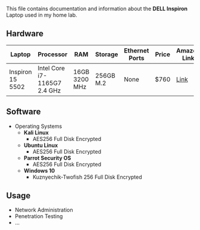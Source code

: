 This file contains documentation and information about the **DELL Inspiron** Laptop used in my home lab.

## Hardware

| Laptop           | Processor                    | RAM            | Storage   | Ethernet Ports | Price | Amazon Link                                                                                                                                       |
| ---------------- | ---------------------------- | -------------- | --------- | -------------- | ----- | ------------------------------------------------------------------------------------------------------------------------------------------------- |
| Inspiron 15 5502 | Intel Core i7-1165G7 2.4 GHz | 16GB ‎3200 MHz | 256GB M.2 | None           | $760  | [Link](https://www.amazon.com/Dell-5502-i7-1165G7-Processor-Anti-Glare/dp/B08NH5R398?ufe=app_do%3Aamzn1.fos.ac2169a1-b668-44b9-8bd0-5ec63b24bcb5) |


## Software

- Operating Systems
	- **Kali Linux**
		- AES256 Full Disk Encrypted
	- **Ubuntu Linux**
		- AES256 Full Disk Encrypted
	- **Parrot Security OS**
		- AES256 Full Disk Encrypted
	- **Windows 10**
		- Kuznyechik-Twofish 256 Full Disk Encrypted

## Usage

- Network Administration
- Penetration Testing
- ...
